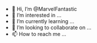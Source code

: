 - 👋 Hi, I’m @MarvelFantastic
- 👀 I’m interested in ...
- 🌱 I’m currently learning ...
- 💞️ I’m looking to collaborate on ...
- 📫 How to reach me ...

<!---
MarvelFantastic/MarvelFantastic is a ✨ special ✨ repository because its `README.md` (this file) appears on your GitHub profile.
You can click the Preview link to take a look at your changes.
--->
